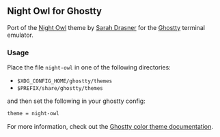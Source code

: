 ## Night Owl for Ghostty

Port of the [Night Owl](https://github.com/sdras/night-owl-vscode-theme) theme
by [Sarah Drasner](https://github.com/sdras) for the [Ghostty](https://github.com/ghostty-org/ghostty) terminal emulator.

### Usage

Place the file `night-owl` in one of the following directories:
- `$XDG_CONFIG_HOME/ghostty/themes`
- `$PREFIX/share/ghostty/themes`

and then set the following in your ghostty config:

```sh
theme = night-owl
```

For more information, check out the [Ghostty color theme documentation](https://ghostty.org/docs/features/theme).

